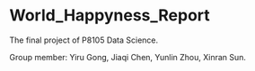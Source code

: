 # World_Happyness_Report
The final project of P8105 Data Science. 

Group member: Yiru Gong, Jiaqi Chen, Yunlin Zhou, Xinran Sun.
